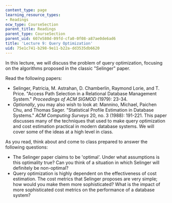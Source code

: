 ```yaml
---
content_type: page
learning_resource_types:
- Readings
ocw_type: CourseSection
parent_title: Readings
parent_type: CourseSection
parent_uid: 607e580d-09fd-cfa0-0f08-a87ae0de6ad6
title: 'Lecture 9: Query Optimization'
uid: 75e1c741-b298-9e11-b22a-dd3535db6620
---
```


In this lecture, we will discuss the problem of query optimization, focusing on the algorithms proposed in the classic "Selinger" paper.

Read the following papers:

*   Selinger, Patricia, M. Astrahan, D. Chamberlin, Raymond Lorie, and T. Price. "Access Path Selection in a Relational Database Management System." _Proceedings of ACM SIGMOD_ (1979): 23-34.
*   _Optionally_, you may also wish to look at: Mannino, Michael, Paichen Chu, and Thomas Sager. "Statistical Profile Estimation in Database Systems." _ACM Computing Surveys_ 20, no. 3 (1988): 191-221. This paper discusses many of the techniques that used to make query optimization and cost estimation practical in modern database systems. We will cover some of the ideas at a high level in class.

As you read, think about and come to class prepared to answer the following questions:

*   The Selinger paper claims to be 'optimal'. Under what assumptions is this optimality true? Can you think of a situation in which Selinger will definitely be non-optimal?
*   Query optimization is highly dependent on the effectiveness of cost estimation. The cost metrics that Selinger proposes are very simple; how would you make them more sophisticated? What is the impact of more sophisticated cost metrics on the performance of a database system?